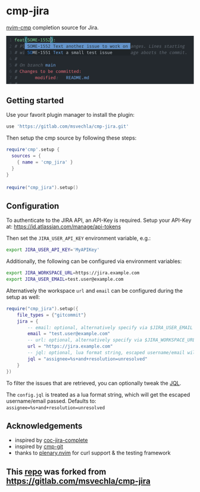 # cmp-jira

[nvim-cmp](https://github.com/hrsh7th/nvim-cmp) completion source for Jira.

![screenshot](./cmp-jira-screenshot.png)

## Getting started

Use your favorit plugin manager to install the plugin:

```lua
use 'https://gitlab.com/msvechla/cmp-jira.git'
```

Then setup the cmp source by following these steps:

```lua
require'cmp'.setup {
  sources = {
    { name = 'cmp_jira' }
  }
}

require("cmp_jira").setup()
```

## Configuration

To authenticate to the JIRA API, an API-Key is required.
Setup your API-Key at: <https://id.atlassian.com/manage/api-tokens>

Then set the `JIRA_USER_API_KEY` environment variable, e.g.:

```bash
export JIRA_USER_API_KEY='MyAPIKey'
```

Additionally, the following can be configured via environment variables:

```bash
export JIRA_WORKSPACE_URL=https://jira.example.com
export JIRA_USER_EMAIL=test.user@example.com
```

Alternatively the workspace `url` and `email` can be configured during the setup as well:

```lua
require("cmp_jira").setup({
    file_types = {"gitcommit"}
    jira = {
        -- email: optional, alternatively specify via $JIRA_USER_EMAIL
        email = "test.user@example.com"
        -- url: optional, alternatively specify via $JIRA_WORKSPACE_URL
        url = "https://jira.example.com"
        -- jql: optional, lua format string, escaped username/email will be passed to string.format()
        jql = "assignee=%s+and+resolution=unresolved"
    }
})
```

To filter the issues that are retrieved, you can optionally tweak the [JQL](https://support.atlassian.com/jira-service-management-cloud/docs/use-advanced-search-with-jira-query-language-jql/).

The `config.jql` is treated as a lua format string, which will get the escaped username/email passed.
Defaults to: `assignee=%s+and+resolution=unresolved`


## Acknowledgements

- inspired by [coc-jira-complete](https://github.com/jberglinds/coc-jira-complete)
- inspired by [cmp-git](https://github.com/petertriho/cmp-git)
- thanks to [plenary.nvim](https://github.com/nvim-lua/plenary.nvim) for curl support & the testing framework

## This [repo](https://github.com/lttr/cmp-jira) was forked from https://gitlab.com/msvechla/cmp-jira
